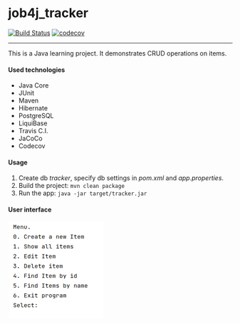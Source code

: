 # job4j_tracker

[![Build Status](https://travis-ci.org/amasterenko/job4j_tracker.svg?branch=master)](https://travis-ci.org/amasterenko/job4j_tracker)
[![codecov](https://codecov.io/gh/amasterenko/job4j_tracker/branch/master/graph/badge.svg)](https://codecov.io/gh/amasterenko/job4j_tracker)  
___  
This is a Java learning project. It demonstrates CRUD operations on items.   
#### Used technologies
* Java Core  
* JUnit  
* Maven
* Hibernate  
* PostgreSQL
* LiquiBase
* Travis C.I.
* JaCoCo
* Codecov

#### Usage  
1. Create db _tracker_, specify db settings in _pom.xml_ and _app.properties_.
2. Build the project: ```mvn clean package``` 
3. Run the app: ```java -jar target/tracker.jar```  
#### User interface  
![ScreenShot](img/tracker.png) 
